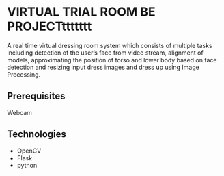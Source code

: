 # VIRTUAL TRIAL ROOM  BE PROJECTttttttt

A real time virtual dressing room system which consists of multiple tasks including detection of the user’s face from video stream, alignment of models, approximating the position of torso and lower body based on face detection and resizing input dress images and dress up using Image Processing. 

## Prerequisites
Webcam

## Technologies
* OpenCV 
* Flask
* python


